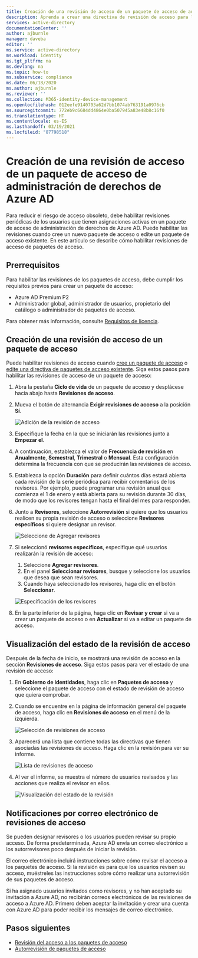 ```yaml
---
title: Creación de una revisión de acceso de un paquete de acceso de administración de derechos de Azure AD
description: Aprenda a crear una directiva de revisión de acceso para los paquetes de acceso de administración de derechos en las revisiones de acceso de Azure Active Directory (versión preliminar).
services: active-directory
documentationCenter: ''
author: ajburnle
manager: daveba
editor: ''
ms.service: active-directory
ms.workload: identity
ms.tgt_pltfrm: na
ms.devlang: na
ms.topic: how-to
ms.subservice: compliance
ms.date: 06/18/2020
ms.author: ajburnle
ms.reviewer: ''
ms.collection: M365-identity-device-management
ms.openlocfilehash: 012eefe9140703a62d7bb1074ab763191a0976cb
ms.sourcegitcommit: 772eb9c6684dd4864e0ba507945a83e48b8c16f0
ms.translationtype: HT
ms.contentlocale: es-ES
ms.lasthandoff: 03/19/2021
ms.locfileid: "87798518"
---
```

# <a name="create-an-access-review-of-an-access-package-in-azure-ad-entitlement-management"></a>Creación de una revisión de acceso de un paquete de acceso de administración de derechos de Azure AD

Para reducir el riesgo de acceso obsoleto, debe habilitar revisiones periódicas de los usuarios que tienen asignaciones activas en un paquete de acceso de administración de derechos de Azure AD. Puede habilitar las revisiones cuando cree un nuevo paquete de acceso o edite un paquete de acceso existente. En este artículo se describe cómo habilitar revisiones de acceso de paquetes de acceso.

## <a name="prerequisites"></a>Prerrequisitos

Para habilitar las revisiones de los paquetes de acceso, debe cumplir los requisitos previos para crear un paquete de acceso:
- Azure AD Premium P2
- Administrador global, administrador de usuarios, propietario del catálogo o administrador de paquetes de acceso.

Para obtener más información, consulte [Requisitos de licencia](entitlement-management-overview.md#license-requirements).


## <a name="create-an-access-review-of-an-access-package"></a>Creación de una revisión de acceso de un paquete de acceso

Puede habilitar revisiones de acceso cuando [cree un paquete de acceso](entitlement-management-access-package-create.md) o [edite una directiva de paquetes de acceso existente](entitlement-management-access-package-lifecycle-policy.md). Siga estos pasos para habilitar las revisiones de acceso de un paquete de acceso:

1. Abra la pestaña **Ciclo de vida** de un paquete de acceso y desplácese hacia abajo hasta **Revisiones de acceso**.

1. Mueva el botón de alternancia **Exigir revisiones de acceso** a la posición **Sí**.

    ![Adición de la revisión de acceso](./media/entitlement-management-access-reviews/access-reviews-pane.png)

1. Especifique la fecha en la que se iniciarán las revisiones junto a **Empezar el**.

1. A continuación, establezca el valor de **Frecuencia de revisión** en **Anualmente**, **Semestral**,  **Trimestral** o **Mensual**.
Esta configuración determina la frecuencia con que se producirán las revisiones de acceso.

1. Establezca la opción **Duración** para definir cuántos días estará abierta cada revisión de la serie periódica para recibir comentarios de los revisores. Por ejemplo, puede programar una revisión anual que comienza el 1 de enero y está abierta para su revisión durante 30 días, de modo que los revisores tengan hasta el final del mes para responder.

1. Junto a **Revisores**, seleccione **Autorrevisión** si quiere que los usuarios realicen su propia revisión de acceso o seleccione **Revisores específicos** si quiere designar un revisor.

    ![Seleccione de Agregar revisores](./media/entitlement-management-access-reviews/access-reviews-add-reviewer.png)

1. Si seleccionó **revisores específicos**, especifique qué usuarios realizarán la revisión de acceso:
    1. Seleccione **Agregar revisores**.
    1. En el panel **Seleccionar revisores**, busque y seleccione los usuarios que desea que sean revisores.
    1. Cuando haya seleccionado los revisores, haga clic en el botón **Seleccionar**.

    ![Especificación de los revisores](./media/entitlement-management-access-reviews/access-reviews-select-reviewer.png)

1. En la parte inferior de la página, haga clic en **Revisar y crear** si va a crear un paquete de acceso o en **Actualizar** si va a editar un paquete de acceso.

## <a name="view-the-status-of-the-access-review"></a>Visualización del estado de la revisión de acceso

Después de la fecha de inicio, se mostrará una revisión de acceso en la sección **Revisiones de acceso**. Siga estos pasos para ver el estado de una revisión de acceso:

1. En **Gobierno de identidades**, haga clic en **Paquetes de acceso** y seleccione el paquete de acceso con el estado de revisión de acceso que quiera comprobar.   

1. Cuando se encuentre en la página de información general del paquete de acceso, haga clic en **Revisiones de acceso** en el menú de la izquierda.
    
    ![Selección de revisiones de acceso](./media/entitlement-management-access-reviews/access-review-status-access-package-overview.png)

1. Aparecerá una lista que contiene todas las directivas que tienen asociadas las revisiones de acceso. Haga clic en la revisión para ver su informe.

    ![Lista de revisiones de acceso](./media/entitlement-management-access-reviews/access-review-status-select-access-reviews.png)
   
1. Al ver el informe, se muestra el número de usuarios revisados y las acciones que realiza el revisor en ellos.

    ![Visualización del estado de la revisión](./media/entitlement-management-access-reviews/access-review-status.png)
 

## <a name="access-reviews-email-notifications"></a>Notificaciones por correo electrónico de revisiones de acceso
Se pueden designar revisores o los usuarios pueden revisar su propio acceso. De forma predeterminada, Azure AD envía un correo electrónico a los autorrevisores poco después de iniciar la revisión.

El correo electrónico incluirá instrucciones sobre cómo revisar el acceso a los paquetes de acceso. Si la revisión es para que los usuarios revisen su acceso, muéstreles las instrucciones sobre cómo realizar una autorrevisión de sus paquetes de acceso.
  
Si ha asignado usuarios invitados como revisores, y no han aceptado su invitación a Azure AD, no recibirán correos electrónicos de las revisiones de acceso a Azure AD. Primero deben aceptar la invitación y crear una cuenta con Azure AD para poder recibir los mensajes de correo electrónico. 

## <a name="next-steps"></a>Pasos siguientes

- [Revisión del acceso a los paquetes de acceso](entitlement-management-access-reviews-review-access.md)
- [Autorrevisión de paquetes de acceso](entitlement-management-access-reviews-self-review.md)
